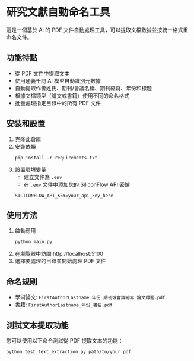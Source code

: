 # 研究文獻自動命名工具

這是一個基於 AI 的 PDF 文件自動處理工具，可以提取文檔數據並按統一格式重命名文件。

## 功能特點

- 從 PDF 文件中提取文本
- 使用通義千問 AI 模型自動識別元數據
- 自動提取作者姓氏、期刊/會議名稱、期刊縮寫、年份和標題
- 根據文檔類型（論文或書籍）使用不同的命名格式
- 批量處理指定目錄中的所有 PDF 文件

## 安裝和設置

1. 克隆此倉庫
2. 安裝依賴
   ```
   pip install -r requirements.txt
   ```
3. 設置環境變量
   - 建立文件為 `.env`
   - 在 `.env` 文件中添加您的 SiliconFlow API 密鑰
   ```
   SILICONFLOW_API_KEY=your_api_key_here
   ```

## 使用方法

1. 啟動應用
   ```
   python main.py
   ```
2. 在瀏覽器中訪問 http://localhost:5100
3. 選擇要處理的目錄並開始處理 PDF 文件

## 命名規則

- 學術論文: `FirstAuthorLastname_年份_期刊或會議縮寫_論文標題.pdf`
- 書籍: `FirstAuthorLastname_年份_書名.pdf`

## 測試文本提取功能

您可以使用以下命令測試從 PDF 提取文本的功能：
```
python test_text_extraction.py path/to/your.pdf
```
